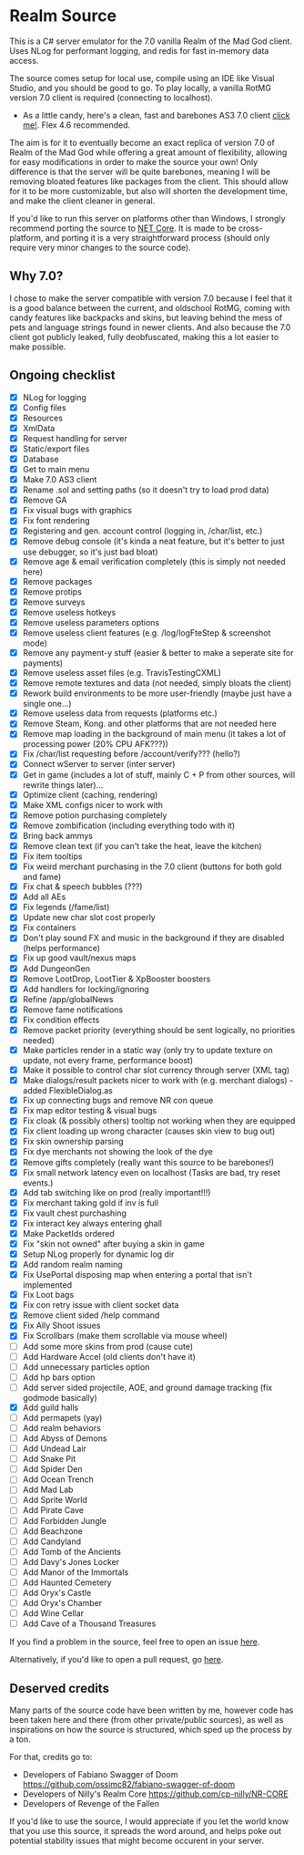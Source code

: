 # Realm Source
This is a C# server emulator for the 7.0 vanilla Realm of the Mad God client. Uses NLog for performant logging, and redis for fast in-memory data access.

The source comes setup for local use, compile using an IDE like Visual Studio, and you should be good to go. To play locally, a vanilla RotMG version 7.0 client is required (connecting to localhost). 
- As a little candy, here's a clean, fast and barebones AS3 7.0 client [click me!](https://github.com/moistosaurus/realm-cli). Flex 4.6 recommended.

The aim is for it to eventually become an exact replica of version 7.0 of Realm of the Mad God while offering a great amount of flexibility, allowing for easy modifications in order to make the source your own!
Only difference is that the server will be quite barebones, meaning I will be removing bloated features like packages from the client.
This should allow for it to be more customizable, but also will shorten the development time, and make the client cleaner in general.

If you'd like to run this server on platforms other than Windows, I strongly recommend porting the source to [NET Core](https://dotnet.microsoft.com/download). It is made to be cross-platform, and porting it is a very straightforward process (should only require very minor changes to the source code).

## Why 7.0?
I chose to make the server compatible with version 7.0 because I feel that it is a good balance between the current, and oldschool RotMG, coming with candy features like backpacks and skins, but leaving behind the mess of pets and language strings found in newer clients. And also because the 7.0 client got publicly leaked, fully deobfuscated, making this a lot easier to make possible.

## Ongoing checklist
- [x] NLog for logging
- [x] Config files
- [x] Resources
- [x] XmlData
- [x] Request handling for server
- [x] Static/export files
- [x] Database
- [x] Get to main menu
- [x] Make 7.0 AS3 client
- [x] Rename .sol and setting paths (so it doesn't try to load prod data)
- [x] Remove GA
- [x] Fix visual bugs with graphics
- [x] Fix font rendering
- [x] Registering and gen. account control (logging in, /char/list, etc.)
- [x] Remove debug console (it's kinda a neat feature, but it's better to just use debugger, so it's just bad bloat)
- [x] Remove age & email verification completely (this is simply not needed here)
- [x] Remove packages
- [x] Remove protips
- [x] Remove surveys
- [x] Remove useless hotkeys
- [x] Remove useless parameters options
- [x] Remove useless client features (e.g. /log/logFteStep & screenshot mode)
- [x] Remove any payment-y stuff (easier & better to make a seperate site for payments)
- [x] Remove useless asset files (e.g. TravisTestingCXML)
- [x] Remove remote textures and data (not needed, simply bloats the client)
- [x] Rework build environments to be more user-friendly (maybe just have a single one...)
- [x] Remove useless data from requests (platforms etc.)
- [x] Remove Steam, Kong. and other platforms that are not needed here
- [x] Remove map loading in the background of main menu (it takes a lot of processing power (20% CPU AFK???))
- [x] Fix /char/list requesting before /account/verify??? (hello?)
- [x] Connect wServer to server (inter server)
- [x] Get in game (includes a lot of stuff, mainly C + P from other sources, will rewrite things later)...
- [x] Optimize client (caching, rendering)
- [x] Make XML configs nicer to work with
- [x] Remove potion purchasing completely
- [x] Remove zombification (including everything todo with it)
- [x] Bring back ammys
- [x] Remove clean text (if you can't take the heat, leave the kitchen)
- [x] Fix item tooltips
- [x] Fix weird merchant purchasing in the 7.0 client (buttons for both gold and fame)
- [x] Fix chat & speech bubbles (???)
- [x] Add all AEs
- [x] Fix legends (/fame/list)
- [x] Update new char slot cost properly
- [x] Fix containers
- [x] Don't play sound FX and music in the background if they are disabled (helps performance)
- [x] Fix up good vault/nexus maps
- [x] Add DungeonGen
- [x] Remove LootDrop, LootTier & XpBooster boosters
- [x] Add handlers for locking/ignoring
- [x] Refine /app/globalNews
- [x] Remove fame notifications
- [x] Fix condition effects
- [x] Remove packet priority (everything should be sent logically, no priorities needed)
- [x] Make particles render in a static way (only try to update texture on update, not every frame, performance boost)
- [x] Make it possible to control char slot currency through server (XML tag)
- [x] Make dialogs/result packets nicer to work with (e.g. merchant dialogs) - added FlexibleDialog.as
- [x] Fix up connecting bugs and remove NR con queue
- [x] Fix map editor testing & visual bugs
- [x] Fix cloak (& possibly others) tooltip not working when they are equipped
- [x] Fix client loading up wrong character (causes skin view to bug out)
- [x] Fix skin ownership parsing
- [x] Fix dye merchants not showing the look of the dye 
- [x] Remove gifts completely (really want this source to be barebones!)
- [x] Fix small network latency even on localhost (Tasks are bad, try reset events.)
- [x] Add tab switching like on prod (really important!!!)
- [x] Fix merchant taking gold if inv is full
- [x] Fix vault chest purchashing
- [x] Fix interact key always entering ghall
- [x] Make PacketIds ordered
- [x] Fix "skin not owned" after buying a skin in game
- [x] Setup NLog properly for dynamic log dir
- [x] Add random realm naming
- [x] Fix UsePortal disposing map when entering a portal that isn't implemented
- [x] Fix Loot bags
- [x] Fix con retry issue with client socket data
- [x] Remove client sided /help command
- [x] Fix Ally Shoot issues
- [x] Fix Scrollbars (make them scrollable via mouse wheel)
- [ ] Add some more skins from prod (cause cute)
- [ ] Add Hardware Accel (old clients don't have it)
- [ ] Add unnecessary particles option
- [ ] Add hp bars option
- [ ] Add server sided projectile, AOE, and ground damage tracking (fix godmode basically)
- [x] Add guild halls
- [ ] Add permapets (yay)
- [ ] Add realm behaviors
- [ ] Add Abyss of Demons
- [ ] Add Undead Lair
- [ ] Add Snake Pit
- [ ] Add Spider Den
- [ ] Add Ocean Trench
- [ ] Add Mad Lab
- [ ] Add Sprite World
- [ ] Add Pirate Cave
- [ ] Add Forbidden Jungle
- [ ] Add Beachzone
- [ ] Add Candyland
- [ ] Add Tomb of the Ancients
- [ ] Add Davy's Jones Locker
- [ ] Add Manor of the Immortals
- [ ] Add Haunted Cemetery
- [ ] Add Oryx's Castle
- [ ] Add Oryx's Chamber
- [ ] Add Wine Cellar
- [ ] Add Cave of a Thousand Treasures

If you find a problem in the source, feel free to open an issue [here](https://github.com/moistosaurus/realm-src/issues).

Alternatively, if you'd like to open a pull request, go [here](https://github.com/moistosaurus/realm-src/pulls).

## Deserved credits
Many parts of the source code have been written by me, however code has been taken here and there (from other private/public sources), as well as inspirations on how the source is structured, which sped up the process by a ton.

For that, credits go to:
- Developers of Fabiano Swagger of Doom https://github.com/ossimc82/fabiano-swagger-of-doom
- Developers of Nilly's Realm Core https://github.com/cp-nilly/NR-CORE
- Developers of Revenge of the Fallen

If you'd like to use the source, I would appreciate if you let the world know that you use this source, it spreads the word around, and helps poke out potential stability issues that might become occurent in your server.
